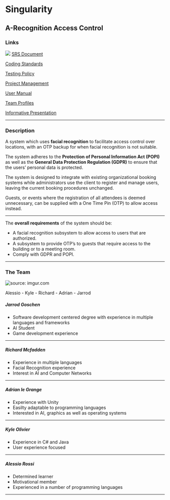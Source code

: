 # Singularity 
## A-Recognition Access Control
### Links 

<img src="https://img.icons8.com/dotty/20/000000/document.png"> [SRS Document](https://github.com/cos301-2019-se/A-Recognition/blob/master/Documentation/SRS_Document(23_August2019).pdf)

[Coding Standards](https://github.com/cos301-2019-se/A-Recognition/blob/master/Documentation/CodingStandardsAndGuidlines.pdf)

[Testing Policy](https://github.com/cos301-2019-se/A-Recognition/blob/master/Documentation/Testing_Policy.pdf)

[Project Management](https://app.zenhub.com/workspaces/a-recognition-5cc3f20307a4ab52d27abc9b/board?repos=182155877)

[User Manual](https://github.com/cos301-2019-se/A-Recognition/blob/master/Documentation/A-Recognition-UserManaul(Demo%204).pdf)

[Team Profiles](https://github.com/cos301-2019-se/A-Recognition/blob/Team_Members/README.md)

[Informative Presentation](https://docs.google.com/presentation/d/1R2Rll363XIQqKsFinfVS0raQ-YATh57x4ud7AUQ7fiQ/edit?usp=sharing)

---

### Description 
A system which uses **facial recognition** to facilitate access control over locations, with an OTP backup for when facial recognition is not suitable. 

The system adheres to the **Protection of Personal Information Act (POPI)** as well as the **General Data Protection Regulation (GDPR)** to ensure that the users’ personal data is protected. 

The system is designed to integrate with existing organizational booking systems while administrators use the client to register and manage users, leaving the current booking procedures unchanged.

Guests, or events where the registration of all attendees is deemed unnecessary, can be supplied with a One Time Pin (OTP) to allow access instead.

---

The **overall requirements** of the system should be:
- A facial recognition subsystem to allow access to users that are authorized.
- A subsystem to provide OTP’s to guests that require access to the building or to a meeting room.
- Comply with GDPR and POPI.

---

### The Team
<img src="https://i.imgur.com/y2iKVw1m.jpg" title="source: imgur.com" />

Alessio - Kyle - Richard - Adrian - Jarrod

##### Jarrod Goschen
- Software development centered degree with experience in multiple languages and frameworks
- AI Student
- Game development experience

---

##### Richard Mcfadden
- Experience in multiple languages
- Facial Recognition experience
- Interest in AI and Computer Networks

---

##### Adrian le Grange
- Experience with Unity
- Easilty adaptable to programming languages
- Interested in AI, graphics as well as operating systems

---

##### Kyle Olivier
- Experience in C# and Java
- User experience focused

---

##### Alessio Rossi
- Determined learner
- Motivational member
- Experienced in a number of programming languages

---
